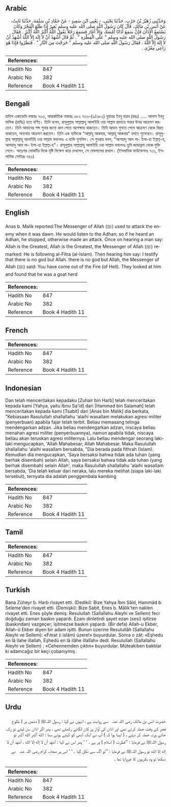 ## Arabic


<div dir="rtl" lang="ar" style={{fontSize:'larger',backgroundColor:'#f8f9fa',padding:20}}>
وَحَدَّثَنِي زُهَيْرُ بْنُ حَرْبٍ، حَدَّثَنَا يَحْيَى، - يَعْنِي ابْنَ سَعِيدٍ - عَنْ حَمَّادِ بْنِ سَلَمَةَ، حَدَّثَنَا ثَابِتٌ، عَنْ أَنَسِ بْنِ مَالِكٍ، قَالَ كَانَ رَسُولُ اللَّهِ صلى الله عليه وسلم يُغِيرُ إِذَا طَلَعَ الْفَجْرُ وَكَانَ يَسْتَمِعُ الأَذَانَ فَإِنْ سَمِعَ أَذَانًا أَمْسَكَ وَإِلاَّ أَغَارَ فَسَمِعَ رَجُلاً يَقُولُ اللَّهُ أَكْبَرُ اللَّهُ أَكْبَرُ ‏.‏ فَقَالَ رَسُولُ اللَّهِ صلى الله عليه وسلم ‏"‏ عَلَى الْفِطْرَةِ ‏"‏ ‏.‏ ثُمَّ قَالَ أَشْهَدُ أَنْ لاَ إِلَهَ إِلاَّ اللَّهُ أَشْهَدُ أَنْ لاَ إِلَهَ إِلاَّ اللَّهُ ‏.‏ فَقَالَ رَسُولُ اللَّهِ صلى الله عليه وسلم ‏"‏ خَرَجْتَ مِنَ النَّارِ ‏"‏ ‏.‏ فَنَظَرُوا فَإِذَا هُوَ رَاعِي مِعْزًى ‏.‏
</div>
<div style={{backgroundColor:'#f8f9fa',padding:20, marginBottom: 10}}><table> <thead> <tr> <th>References:</th> <th></th> </tr> </thead> <tbody><tr><td>Hadith No</td><td>847</td></tr><tr><td>Arabic No</td><td>382</td></tr><tr><td>Reference</td><td>Book 4 Hadith 11</td></tr></tbody></table></div>

## Bengali


<div dir="ltr" lang="bn" style={{fontSize:'larger',backgroundColor:'#f8f9fa',padding:20}}>
হাদিস একাডেমি নাম্বারঃ ৭৩৩, আন্তর্জাতিক নাম্বারঃ ৩৮২ ৭৩৩-(৯/৩৮২) যুহায়র ইবনু হারব (রহঃ) ..... আনাস ইবনু মালিক (রাযিঃ) হতে বর্ণিত। তিনি বলেন, রাসূলুল্লাহ সাল্লাল্লাহু আলাইহি ওয়া সাল্লাম প্রভাতে শত্রুর উপর আক্রমণ করতেন। তিনি আযানের শব্দ শুনার জন্যে কান পেতে অপেক্ষায় থাকতেন। তিনি আযান শুনতে পেলে আক্রমণ থেকে বিরত থাকতেন, অন্যথায় আক্রমণ করতেন। তিনি এক ব্যক্তিকে "আল্লাহু আকবার, আল্লাহু আকবার" বলতে শুনেছেন। রাসূলুল্লাহ সাল্লাল্লাহু আলাইহি ওয়া সাল্লাম বললেনঃ এ ব্যক্তি মুসলিম। সে পুনরায় বলল, "আশহাদু আল লা- ইলা-হা ইল্লাল্ল-হ, আশহাদু আল লা- ইলা-হা ইল্লাল্ল-হ"। রাসূলুল্লাহ সাল্লাল্লাহু আলাইহি ওয়া সাল্লাম বললেনঃ তুমি জাহান্নাম থেকে মুক্তি পেলে। অতঃপর লোকটির দিকে দৃষ্টি নিক্ষেপ করে দেখলেন, সে মেষপালের রাখাল। (ইসলামিক ফাউন্ডেশনঃ ৭৩১, ইসলামিক সেন্টারঃ ৭৪৬)
</div>
<div style={{backgroundColor:'#f8f9fa',padding:20, marginBottom: 10}}><table> <thead> <tr> <th>References:</th> <th></th> </tr> </thead> <tbody><tr><td>Hadith No</td><td>847</td></tr><tr><td>Arabic No</td><td>382</td></tr><tr><td>Reference</td><td>Book 4 Hadith 11</td></tr></tbody></table></div>

## English


<div dir="ltr" lang="en" style={{fontSize:'larger',backgroundColor:'#f8f9fa',padding:20}}>
Anas b. Malik reported:The Messenger of Allah (ﷺ) used to attack the enemy when it was dawn. He would listen to the Adhan; so if he heard an Adhan, he stopped, otherwise made an attack. Once on hearing a man say: Allah is the Greatest, Allah is the Greatest, the Messenger of Allah (ﷺ) remarked: He is following al-Fitra (al-Islam). Then hearing him say: I testify that there is no god but Allah. there is no god but Allah, the Messenger of Allah (ﷺ) said: You have come out of the Fire (of Hell). They looked at him and found that he was a goat herd
</div>
<div style={{backgroundColor:'#f8f9fa',padding:20, marginBottom: 10}}><table> <thead> <tr> <th>References:</th> <th></th> </tr> </thead> <tbody><tr><td>Hadith No</td><td>847</td></tr><tr><td>Arabic No</td><td>382</td></tr><tr><td>Reference</td><td>Book 4 Hadith 11</td></tr></tbody></table></div>

## French


<div dir="ltr" lang="fr" style={{fontSize:'larger',backgroundColor:'#f8f9fa',padding:20}}>

</div>
<div style={{backgroundColor:'#f8f9fa',padding:20, marginBottom: 10}}><table> <thead> <tr> <th>References:</th> <th></th> </tr> </thead> <tbody><tr><td>Hadith No</td><td>847</td></tr><tr><td>Arabic No</td><td>382</td></tr><tr><td>Reference</td><td>Book 4 Hadith 11</td></tr></tbody></table></div>

## Indonesian


<div dir="ltr" lang="id" style={{fontSize:'larger',backgroundColor:'#f8f9fa',padding:20}}>
Dan telah menceritakan kepadaku [Zuhair bin Harb] telah menceritakan kepada kami [Yahya, yaitu Ibnu Sa'id] dari [Hammad bin Salamah] telah menceritakan kepada kami [Tsabit] dari [Anas bin Malik] dia berkata, "Kebiasaan Rasulullah shallallahu 'alaihi wasallam melakukan agresi militer (penyerbuan) apabila fajar telah terbit. Beliau memasang telinga mendengarkan adzan. Jika beliau mendengarkan adzan, niscaya beliau menahan agresi militer (penyerbuannya), namun apabila tidak, niscaya beliau akan teruskan agresi militernya. Lalu beliau mendengar seorang laki-laki mengucapkan, 'Allah Mahabesar, Allah Mahabesar. Maka Rasulullah shallallahu 'alaihi wasallam bersabda, "Dia berada pada fithrah (Islam). Kemudian dia mengucapkan, 'Saya bersaksi bahwa tidak ada tuhan (yang berhak disembah) selain Allah, saya bersaksi bahwa tidak ada tuhan (yang berhak disembah) selain Allah', maka Rasulullah shallallahu 'alaihi wasallam bersabda, 'Dia telah keluar dari neraka, lalu mereka melihat (siapa laki-laki tersebut), ternyata dia adalah penggembala kambing
</div>
<div style={{backgroundColor:'#f8f9fa',padding:20, marginBottom: 10}}><table> <thead> <tr> <th>References:</th> <th></th> </tr> </thead> <tbody><tr><td>Hadith No</td><td>847</td></tr><tr><td>Arabic No</td><td>382</td></tr><tr><td>Reference</td><td>Book 4 Hadith 11</td></tr></tbody></table></div>

## Tamil


<div dir="ltr" lang="ta" style={{fontSize:'larger',backgroundColor:'#f8f9fa',padding:20}}>

</div>
<div style={{backgroundColor:'#f8f9fa',padding:20, marginBottom: 10}}><table> <thead> <tr> <th>References:</th> <th></th> </tr> </thead> <tbody><tr><td>Hadith No</td><td>847</td></tr><tr><td>Arabic No</td><td>382</td></tr><tr><td>Reference</td><td>Book 4 Hadith 11</td></tr></tbody></table></div>

## Turkish


<div dir="ltr" lang="tr" style={{fontSize:'larger',backgroundColor:'#f8f9fa',padding:20}}>
Bana Züheyr b. Harb rivayet etti. (Dediki): Bize Yahya İbni Sâîd, Hammâd b. Seleme'den rivayet etti. (Demişki): Bize Sabit, Enes b. Mâlik'ten naklen rivayet etti. Enes şöyle demiş: Resulullah (Sallaîlahu Aleyhi ve Sellem) fecr doğduğu zaman baskın yapardı. Ezanı dinletirdi şayet ezan (sesi) işitirse (baskından) vazgeçer; işitmezse baskın yapardı. (Bir defa) Allah-u Ekber, Allah-ü Ekber diyen bir adam işitti. Bunun üzerine Resulullâh (Sallallahu Aleyhi ve Sellem): «Fıtrat (ı islâm) üzere!» buyurdular. Sonra o zât: «Eşhedu en lâ ilahe illallah, Eşhedü en lâ ilâhe illallah» dedi. Resulullah (Sallallahu Aleyhi ve Sellem) ; «Cehennemden çıktın» buyurdular. Müteakiben baktılar ki adamcağız bir keçi çobanıymış
</div>
<div style={{backgroundColor:'#f8f9fa',padding:20, marginBottom: 10}}><table> <thead> <tr> <th>References:</th> <th></th> </tr> </thead> <tbody><tr><td>Hadith No</td><td>847</td></tr><tr><td>Arabic No</td><td>382</td></tr><tr><td>Reference</td><td>Book 4 Hadith 11</td></tr></tbody></table></div>

## Urdu


<div dir="rtl" lang="ur" style={{fontSize:'larger',backgroundColor:'#f8f9fa',padding:20}}>
حضرت انس بن مالک ‌رضی ‌اللہ ‌عنہ ‌ ‌ سے روایت ہے ، انہوں نے کہا : رسول اللہﷺ ( دشمن پر ) طلوع فجر کے وقت حملہ کرتے تھے اور اذان کی آواز پر کان لگائے رکھتے تھے ، پھر اگر اذان سن لیتے تو رک جاتے ورنہ حملہ کر دیتے ، ( ایسا ہوا کہ ) آپ نے ایک آدمی کو کہتے ہوئے سنا : الله أكبر الله أكبر تو رسول اللہﷺ نے فرمایا : ’’فطرت ( اسلام ) پر ہے ۔ ‘ ‘ پھر اس نے کہا : أشهد أن لا إله إلا الله ، أشهد أن لا إله إلا الله تو رسول اللہﷺ نے فرمایا : ’’تو آگ سے نکل گیا ۔ ‘ ‘ اس پر صحابہ کرام ‌رضی ‌اللہ ‌عنہ ‌ ‌ نے دیکھا تو وہ بکریوں کا چرواہا تھا ۔
</div>
<div style={{backgroundColor:'#f8f9fa',padding:20, marginBottom: 10}}><table> <thead> <tr> <th>References:</th> <th></th> </tr> </thead> <tbody><tr><td>Hadith No</td><td>847</td></tr><tr><td>Arabic No</td><td>382</td></tr><tr><td>Reference</td><td>Book 4 Hadith 11</td></tr></tbody></table></div>